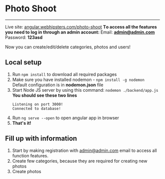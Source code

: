 # Photo Shoot
----------

Live site: [angular.webhipsters.com/photo-shoot](https://angular.webhipsters.com/photo-shoot)
**Тo access all the features you need to log in through an admin account:**
Email: **admin@admin.com**
Password: **123asd**

Now you can create/edit/delete categories, photos and users!

## Local setup

1. Run `npm install` to download all required packages
2. Make sure you have installed nodemon - `npm install -g nodemon`
Default configuration is in **nodemon.json** file
3. Start Node JS server by using this command: `nodemon ./backend/app.js`
    **You should see these two lines** 
    ```
    Listening on port 3000!
    Connected to database!
    ```
4. Run `ng serve --open` to open angular app in browser
5.  **That's it!**
## Fill up with information
1. Start by making registration with admin@admin.com email to access all function features.
2. Create few categories, because they are required for creating new photos
3. Create photos

